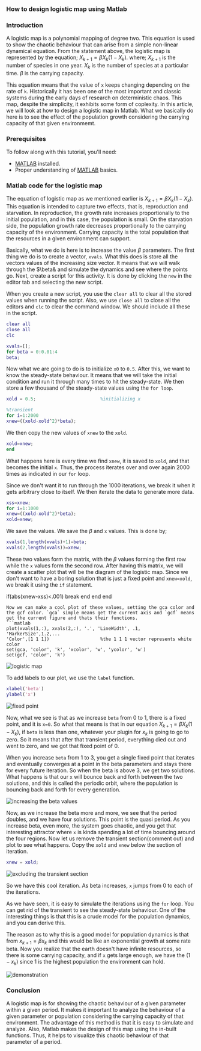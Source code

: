 ### How to design logistic map using Matlab
### Introduction
A logistic map is a polynomial mapping of degree two. This equation is used to show the chaotic behaviour that can arise from a simple non-linear dynamical equation. From the statement above, the logistic map is represented by the equation;
$X_{k+1}=\beta X_k(1-X_k)$. 
where;
$X_{k+1}$ is the number of species in one year.
$X_k$ is the number of species at a particular time.
$\beta$ is the carrying capacity.

This equation means that the value of `x` keeps changing depending on the rate of `k`. Historically it has been one of the most important and classic systems during the early days of research on deterministic chaos. This map, despite the simplicity, it exhibits some form of coplexity. In this article, we will look at how to design a logistic map in Matlab. What we basically do here is to see the effect of the population growth considering the carrying capacity of that given environmemt.

### Prerequisites
To follow along with this tutorial, you'll need:
- [MATLAB](https://www.mathworks.com/products/get-matlab.html?s_tid=gn_getml) installed.
- Proper understanding of [MATLAB](https://www.section.io/engineering-education/getting-started-with-matlab/) basics.

### Matlab code for the logistic map
The equation of logistic map as we mentioned earlier is $X_{k+1}=\beta X_k(1-X_k)$. This equation is intended to capture two effects, that is, reproduction and starvation. In reproduction, the growth rate increases proportionally to the initial population, and in this case, the population is small. On the starvation side, the population growth rate decreases proportionally to the carrying capacity of the environment. Carrying capacity is the total population that the resources in a given environment can support. 

Basically, what we do is here is to increase the value $\beta$ parameters. The first thing we do is to create a vector, `xvals`. What this does is store all the vectors values of the increasing size vector. It means that we will walk through the $\beta& and simulate the dynamics and see where the points go. Next, create a script for this activity. It is done by clicking the `new` in the editor tab and selecting the new script.

When you create a new script, you use the `clear all` to clear all the stored values when running the script. Also, we use `close all` to close all the editors and `clc` to clear the command window. We should include all these in the script.
```Matlab
clear all
close all
clc

xvals=[];
for beta = 0:0.01:4
beta;
```
Now what we are going to do is to initialize `x0` to `0.5`. After this, we want to know the steady-state behaviour. It means that we will take the initial condition and run it through many times to hit the steady-state. We then store a few thousand of the steady-state values using the `for loop`. 
```Matlab
xold = 0.5;                        %initializing x

%transient
for i=1:2000
xnew=((xold-xold^2)*beta);
```
We then copy the new values of `xnew` to the `xold`.
```Matlab
xold=xnew;
end
```
What happens here is every time we find `xnew`, it is saved to `xold`, and that becomes the initial `x`. Thus, the process iterates over and over again 2000 times as indicated in our `for` loop.

Since we don't want it to run through the 1000 iterations, we break it when it gets arbitrary close to itself. We then iterate the data to generate more data. 
```Matlab
xss=xnew;
for i=1:1000
xnew=((xold-xold^2)*beta);
xold=xnew;
```
We save the values. We save the $\beta$ and `x` values. This is done by;
```matlab
xvals(1,length(xvals)+1)=beta;
xvals(2,length(xvals))=xnew;
```
These two values form the matrix, with the $\beta$ values forming the first row while the `x` values form the second row. After having this matrix, we will create a scatter plot that will be the diagram of the logistic map. Since we don't want to have a boring solution that is just a fixed point and `xnew=xold`, we break it using the `if` statement.

if(abs(xnew-xss)<.001)
break
end
end
end
```
Now we can make a cool plot of these values, setting the gca color and the gcf color. `gca` simple means get the current axis and `gcf` means get the current figure and thats their functions. 
```matlab
plot(xvals(1,:), xvals(2,:), '.', 'LineWidth', .1, 'MarkerSize',1.2,...
'Color',[1 1 1])                   %the 1 1 1 vector represents white color
set(gca, 'color', 'k', 'xcolor', 'w', 'ycolor', 'w')
set(gcf, 'color', 'k')
```

![logistic map](/engineering-education/how-to-design-logistic-map-using-matlab/map_one.png)

To add labels to our plot, we use the `label` function.
```matlab
xlabel('beta')
ylabel('x')
```
![fixed point](/engineering-education/how-to-design-logistic-map-using-matlab/map_two.png)

Now, what we see is that as we increase `beta` from 0 to 1, there is a fixed point, and it is `x=0`. So what that means is that in our equation $X_{k+1}=\beta X_k(1-X_k)$, if `beta` is less than one, whatever your plugin for $x_k$ is going to go to zero. So it means that after that transient period, everything died out and went to zero, and we got that fixed point of 0.

When you increase `beta` from 1 to 3, you get a single fixed point that iterates and eventually converges at a point in the beta parameters and stays there for every future iteration. So when the beta is above 3, we get two solutions. What happens is that our `x` will bounce back and forth between the two solutions, and this is called the periodic orbit, where the population is bouncing back and forth for every generation.

![increasing the beta values](/engineering-education/how-to-design-logistic-map-using-matlab/map_three.png)

Now, as we increase the beta more and more, we see that the period doubles, and we have four solutions. This point is the quasi period. As you increase beta, even more, the system goes chaotic, and you get that interesting attractor where `x` is kinda spending a lot of time bouncing around the four regions.
Now let us remove the transient section(comment out) and plot to see what happens. Copy the `xold` and `xnew` below the section of iteration.
```Matlab
xnew = xold;
```

![excluding the transient section](/engineering-education/how-to-design-logistic-map-using-matlab/map_four.png)

So we have this cool iteration. As beta increases, `x` jumps from 0 to each of the iterations.

As we have seen, it is easy to simulate the iterations using the `for` loop. You can get rid of the transient to see the steady-state behaviour. One of the interesting things is that this is a crude model for the population dynamics, and you can derive this. 

The reason as to why this is a good model for population dynamics is that from $x_{k+1}=\beta x_k$ and this would be like an exponential growth at some rate beta. Now you realize that the earth doesn't have infinite resources, so there is some carrying capacity, and if `x` gets large enough, we have the $(1-x_k)$ since 1 is the highest population the environment can hold.

![demonstration](/engineering-education/how-to-design-logistic-map-using-matlab/map_five.png)

### Conclusion
A logistic map is for showing the chaotic behaviour of a given parameter within a given period. It makes it important to analyze the behaviour of a given parameter or population considering the carrying capacity of that environment. The advantage of this method is that it is easy to simulate and analyze. Also, Matlab makes the design of this map using the in-built functions. Thus, it helps to visualize this chaotic behaviour of that parameter of a period.




<!-- MathJax script -->
<script type="text/javascript" async
    src="https://cdnjs.cloudflare.com/ajax/libs/mathjax/2.7.1/MathJax.js?config=TeX-AMS-MML_HTMLorMML">
    MathJax.Hub.Config({
    tex2jax: {
      inlineMath: [['$','$'], ['\\(','\\)']],
      displayMath: [['$$','$$']],
      processEscapes: true,
      processEnvironments: true,
      skipTags: ['script', 'noscript', 'style', 'textarea', 'pre'],
      TeX: { equationNumbers: { autoNumber: "AMS" },
           extensions: ["AMSmath.js", "AMSsymbols.js"] }
    }
    });
    MathJax.Hub.Queue(function() {
      // Fix <code> tags after MathJax finishes running. This is a
      // hack to overcome a shortcoming of Markdown. Discussion at
      // https://github.com/mojombo/jekyll/issues/199
      var all = MathJax.Hub.getAllJax(), i;
      for(i = 0; i < all.length; i += 1) {
          all[i].SourceElement().parentNode.className += ' has-jax';
      }
    });
    MathJax.Hub.Config({
    // Autonumbering by mathjax
    TeX: { equationNumbers: { autoNumber: "AMS" } }
    });
  </script>

